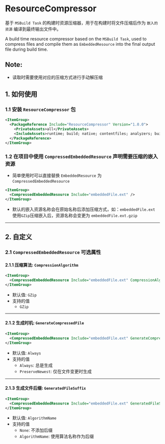﻿# ResourceCompressor

基于 `MSBuild Task` 的构建时资源压缩器，用于在构建时将文件压缩后作为 `嵌入的资源` 编译到最终输出文件中。

A build time resource compressor based on the `MSBuild Task`, used to compress files and compile them as `EmbeddedResource` into the final output file during build time.

## Note:
- 读取时需要使用对应的压缩方式进行手动解压缩

## 1. 如何使用

### 1.1 安装 `ResourceCompressor` 包

```xml
<ItemGroup>
  <PackageReference Include="ResourceCompressor" Version="1.0.0">
    <PrivateAssets>all</PrivateAssets>
    <IncludeAssets>runtime; build; native; contentfiles; analyzers; buildtransitive</IncludeAssets>
  </PackageReference>
</ItemGroup>
```

### 1.2 在项目中使用 `CompressedEmbeddedResource` 声明需要压缩的嵌入资源

 - 简单使用时可以直接替换 `EmbeddedResource` 为 `CompressedEmbeddedResource`

```xml
<ItemGroup>
  <CompressedEmbeddedResource Include="embeddedFile.ext" />
</ItemGroup>
```

 - 默认的嵌入资源名称会在原始名称后添加压缩方式，如：`embeddedFile.ext` 使用`GZip`压缩嵌入后，资源名称会变更为 `embeddedFile.ext.gzip` 

-------

## 2. 自定义

### 2.1 `CompressedEmbeddedResource` 可选属性
#### 2.1.1 压缩算法: `CompressionAlgorithm`
```xml
<ItemGroup>
  <CompressedEmbeddedResource Include="embeddedFile.ext" CompressionAlgorithm="GZip" />
</ItemGroup>
```
- 默认值: `GZip`
- 支持的值
  - `GZip`

-------

#### 2.1.2 生成时机: `GenerateCompressedFile`
```xml
<ItemGroup>
  <CompressedEmbeddedResource Include="embeddedFile.ext" GenerateCompressedFile="PreserveNewest" />
</ItemGroup>
```
- 默认值: `Always`
- 支持的值
  - `Always`: 总是生成
  - `PreserveNewest`: 仅在文件变更时生成

-------

#### 2.1.3 生成文件后缀: `GeneratedFileSuffix`
```xml
<ItemGroup>
  <CompressedEmbeddedResource Include="embeddedFile.ext" GeneratedFileSuffix="None" />
</ItemGroup>
```
- 默认值: `AlgorithmName`
- 支持的值
  - `None`: 不添加后缀
  - `AlgorithmName`: 使用算法名称作为后缀
